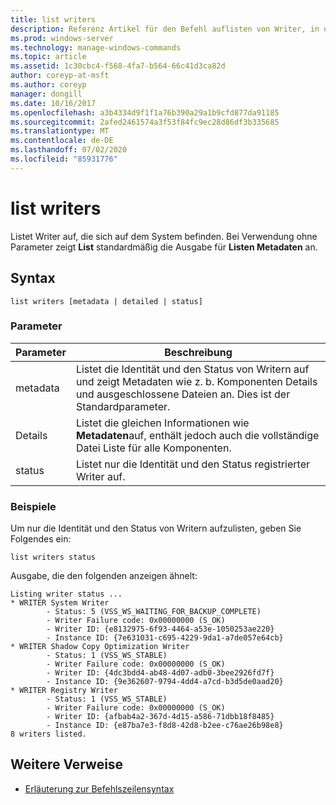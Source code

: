 ```yaml
---
title: list writers
description: Referenz Artikel für den Befehl auflisten von Writer, in dem die Writer aufgelistet sind, die sich auf dem System befinden.
ms.prod: windows-server
ms.technology: manage-windows-commands
ms.topic: article
ms.assetid: 1c30cbc4-f568-4fa7-b564-66c41d3ca82d
author: coreyp-at-msft
ms.author: coreyp
manager: dongill
ms.date: 10/16/2017
ms.openlocfilehash: a3b4334d9f1f1a76b390a29a1b9cfd877da91185
ms.sourcegitcommit: 2afed2461574a3f53f84fc9ec28d86df3b335685
ms.translationtype: MT
ms.contentlocale: de-DE
ms.lasthandoff: 07/02/2020
ms.locfileid: "85931776"
---
```

# <a name="list-writers"></a>list writers

Listet Writer auf, die sich auf dem System befinden. Bei Verwendung ohne Parameter zeigt **List** standardmäßig die Ausgabe für **Listen Metadaten** an.

## <a name="syntax"></a>Syntax

```
list writers [metadata | detailed | status]
```

### <a name="parameters"></a>Parameter

| Parameter | Beschreibung |
| --------- | ----------- |
| metadata | Listet die Identität und den Status von Writern auf und zeigt Metadaten wie z. b. Komponenten Details und ausgeschlossene Dateien an. Dies ist der Standardparameter. |
| Details | Listet die gleichen Informationen wie **Metadaten**auf, enthält jedoch auch die vollständige Datei Liste für alle Komponenten. |
| status | Listet nur die Identität und den Status registrierter Writer auf. |

### <a name="examples"></a>Beispiele

Um nur die Identität und den Status von Writern aufzulisten, geben Sie Folgendes ein:

```
list writers status
```

Ausgabe, die den folgenden anzeigen ähnelt:

```
Listing writer status ...
* WRITER System Writer
        - Status: 5 (VSS_WS_WAITING_FOR_BACKUP_COMPLETE)
        - Writer Failure code: 0x00000000 (S_OK)
        - Writer ID: {e8132975-6f93-4464-a53e-1050253ae220}
        - Instance ID: {7e631031-c695-4229-9da1-a7de057e64cb}
* WRITER Shadow Copy Optimization Writer
        - Status: 1 (VSS_WS_STABLE)
        - Writer Failure code: 0x00000000 (S_OK)
        - Writer ID: {4dc3bdd4-ab48-4d07-adb0-3bee2926fd7f}
        - Instance ID: {9e362607-9794-4dd4-a7cd-b3d5de0aad20}
* WRITER Registry Writer
        - Status: 1 (VSS_WS_STABLE)
        - Writer Failure code: 0x00000000 (S_OK)
        - Writer ID: {afbab4a2-367d-4d15-a586-71dbb18f8485}
        - Instance ID: {e87ba7e3-f8d8-42d8-b2ee-c76ae26b98e8}
8 writers listed.
```

## <a name="additional-references"></a>Weitere Verweise

- [Erläuterung zur Befehlszeilensyntax](command-line-syntax-key.md)